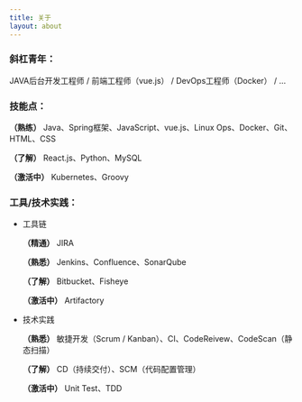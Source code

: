 ```yaml
---
title: 关于
layout: about
---
```


### 斜杠青年： ### 
JAVA后台开发工程师 / 前端工程师（vue.js） / DevOps工程师（Docker） / ...

### 技能点： ###

**（熟练）** Java、Spring框架、JavaScript、vue.js、Linux Ops、Docker、Git、HTML、CSS

**（了解）** React.js、Python、MySQL

**（激活中）** Kubernetes、Groovy

### 工具/技术实践： ###

- 工具链

   **（精通）** JIRA

   **（熟悉）** Jenkins、Confluence、SonarQube

   **（了解）** Bitbucket、Fisheye

   **（激活中）** Artifactory
- 技术实践

   **（熟悉）** 敏捷开发（Scrum / Kanban）、CI、CodeReivew、CodeScan（静态扫描）

   **（了解）** CD（持续交付）、SCM（代码配置管理）

   **（激活中）** Unit Test、TDD
